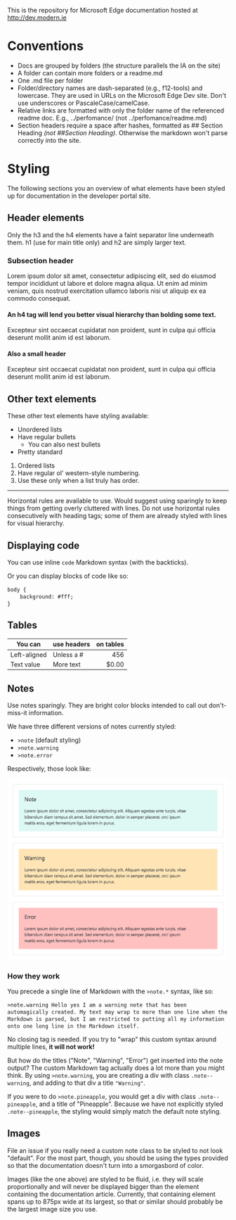 This is the repository for Microsoft Edge documentation hosted at http://dev.modern.ie

# Conventions

  - Docs are grouped by folders (the structure parallels the IA on the site)
  - A folder can contain more folders or a readme.md
  - One .md file per folder
  - Folder/directory names are dash-separated (e.g., f12-tools) and lowercase. They are used in URLs on the Microsoft Edge Dev site. Don't use underscores or PascaleCase/camelCase.
  - Relative links are formatted with only the folder name of the referenced readme doc. E.g.,   ../perfomance/  (not ../perfomance/readme.md)
  - Section headers require a space after hashes, formatted as  ## Section Heading *(not ##Section Heading)*. Otherwise the markdown won't parse correctly into the site.

# Styling

The following sections you an overview of what elements have been styled up for documentation in the developer portal site.

## Header elements

Only the h3 and the h4 elements have a faint separator line underneath them. h1 (use for main title only) and h2 are simply larger text.

### Subsection header

Lorem ipsum dolor sit amet, consectetur adipiscing elit, sed do eiusmod tempor incididunt ut labore et dolore magna aliqua. Ut enim ad minim veniam, quis nostrud exercitation ullamco laboris nisi ut aliquip ex ea commodo consequat.

#### An h4 tag will lend you better visual hierarchy than bolding some text.

Excepteur sint occaecat cupidatat non proident, sunt in culpa qui officia deserunt mollit anim id est laborum.

#### Also a small header

Excepteur sint occaecat cupidatat non proident, sunt in culpa qui officia deserunt mollit anim id est laborum.

## Other text elements

These other text elements have styling available:

* Unordered lists
* Have regular bullets
   * You can also nest bullets
* Pretty standard

1. Ordered lists
2. Have regular ol' western-style numbering.
3. Use these only when a list truly has order.

_________________________

Horizontal rules are available to use. Would suggest using sparingly to keep things from getting overly cluttered with lines.
Do not use horizontal rules consecutively with heading tags; some of them are already styled with lines for visual hierarchy.

## Displaying code

You can use inline `code` Markdown syntax (with the backticks).

Or you can display blocks of code like so:

```
body {
	background: #fff;
}
```

## Tables

| You can     | use headers | on tables    |
|-------------|-------------|-------------:|
| Left-aligned| Unless a #  | 456          |
| Text value  | More text   | $0.00        |

## Notes

Use notes sparingly. They are bright color blocks intended to call out don't-miss-it information.

We have three different versions of notes currently styled:

* `>note` (default styling)
* `>note.warning`
* `>note.error`

Respectively, those look like:

![Note patterns](media/notes.png)

### How they work

You precede a single line of Markdown with the `>note.*` syntax, like so:

```
>note.warning Hello yes I am a warning note that has been automagically created. My text may wrap to more than one line when the Markdown is parsed, but I am restricted to putting all my information onto one long line in the Markdown itself.
```

No closing tag is needed. If you try to "wrap" this custom syntax around multiple lines, **it will not work!**

But how do the titles ("Note", "Warning", "Error") get inserted into the note output? The custom Markdown tag actually does a lot
more than you might think. By using `>note.warning`, you are creating a div with class `.note--warning`, and adding to that div a
title `"Warning"`.

If you were to do `>note.pineapple`, you would get a div with class `.note--pineapple`, and a title of "Pineapple". Because we have
not explicitly styled `.note--pineapple`, the styling would simply match the default note styling.

## Images
File an issue if you really need a custom note class to be styled to not look "default". For the most part, though, you should
be using the types provided so that the documentation doesn't turn into a smorgasbord of color.

Images (like the one above) are styled to be fluid, i.e. they will scale proportionally and will never be displayed bigger
than the element containing the documentation article. Currently, that containing element spans up to 875px wide at its
largest, so that or similar should probably be the largest image size you use.
